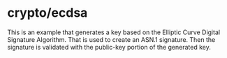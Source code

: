 # crypto/ecdsa

This is an example that generates a key based on the Elliptic Curve Digital Signature Algorithm. That is used to create an ASN.1 signature. Then the signature is validated with the public-key portion of the generated key.
